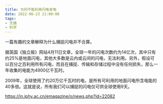 ```yaml
---
title: 为何不能利用闪电发电
date: 2022-06-23 21:00:00
tags: 
- 文摘
- 科学
---
```


一篇有趣的文章解释为什么捕捉闪电并不合算。

据英国《独立报》网站4月11日文章，全球一年的闪电次数约为14亿次，其中只有约25%是地面闪电，其他大多数是云内或云间的闪电，无法利用。另外，假设可以百分之百利用所有闪电，而且在捕捉、传输和存储过程中没有任何损失，那么一年收集的电能为4900亿千瓦时。

2009年，全球使用了约20万亿千瓦时的电，是所有可利用的地面闪电所含电能的40多倍。这就是说，所有我们可以捕捉的闪电仅可供全球使用9天。

https://in.iphy.ac.cn/emagazine/o/news.php?id=22082

